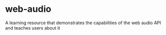 # web-audio
A learning resource that demonstrates the capabilities of the web audio API and teaches users about it
